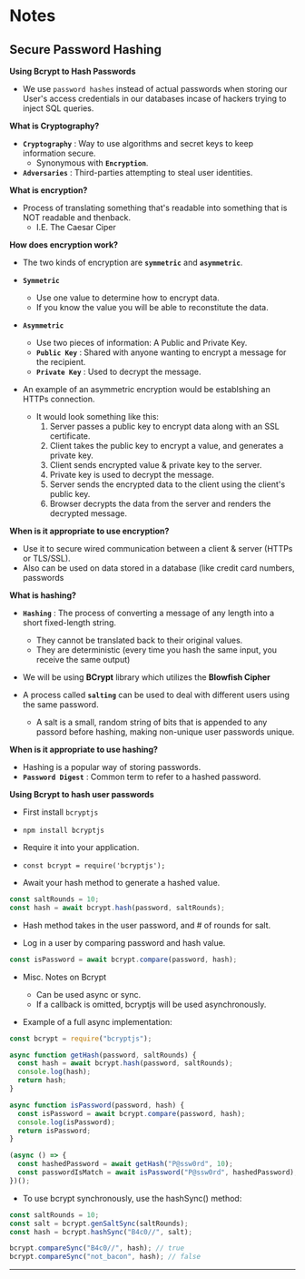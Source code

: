 # **Notes**

## **Secure Password Hashing**

**Using Bcrypt to Hash Passwords**

- We use `password hashes` instead of actual passwords when storing our User's access credentials in our databases incase of hackers trying to inject SQL queries.

**What is Cryptography?**

- **`Cryptography`** : Way to use algorithms and secret keys to keep information secure.
  - Synonymous with **`Encryption`**.
- **`Adversaries`** : Third-parties attempting to steal user identities.

**What is encryption?**

- Process of translating something that's readable into something that is NOT readable and thenback.
  - I.E. The Caesar Ciper

**How does encryption work?**

- The two kinds of encryption are **`symmetric`** and **`asymmetric`**.
- **`Symmetric`**

  - Use one value to determine how to encrypt data.
  - If you know the value you will be able to reconstitute the data.

- **`Asymmetric`**

  - Use two pieces of information: A Public and Private Key.
  - **`Public Key`** : Shared with anyone wanting to encrypt a message for the recipient.
  - **`Private Key`** : Used to decrypt the message.

- An example of an asymmetric encryption would be establshing an HTTPs connection.
  - It would look something like this:
    1. Server passes a public key to encrypt data along with an SSL certificate.
    2. Client takes the public key to encrypt a value, and generates a private key.
    3. Client sends encrypted value & private key to the server.
    4. Private key is used to decrypt the message.
    5. Server sends the encrypted data to the client using the client's public key.
    6. Browser decrypts the data from the server and renders the decrypted message.

**When is it appropriate to use encryption?**

- Use it to secure wired communication between a client & server (HTTPs or TLS/SSL).
- Also can be used on data stored in a database (like credit card numbers, passwords

**What is hashing?**

- **`Hashing`** : The process of converting a message of any length into a short fixed-length string.

  - They cannot be translated back to their original values.
  - They are deterministic (every time you hash the same input, you receive the same output)

- We will be using **BCrypt** library which utilizes the **Blowfish Cipher**
- A process called **`salting`** can be used to deal with different users using the same password.
  - A salt is a small, random string of bits that is appended to any passord before hashing, making non-unique user passwords unique.

**When is it appropriate to use hashing?**

- Hashing is a popular way of storing passwords.
- **`Password Digest`** : Common term to refer to a hashed password.

**Using Bcrypt to hash user passwords**

- First install `bcryptjs`
- `npm install bcryptjs`

- Require it into your application.
- `const bcrypt = require('bcryptjs');`

- Await your hash method to generate a hashed value.

```js
const saltRounds = 10;
const hash = await bcrypt.hash(password, saltRounds);
```

- Hash method takes in the user password, and # of rounds for salt.

- Log in a user by comparing password and hash value.

```js
const isPassword = await bcrypt.compare(password, hash);
```

- Misc. Notes on Bcrypt

  - Can be used async or sync.
  - If a callback is omitted, bcryptjs will be used asynchronously.

- Example of a full async implementation:

```js
const bcrypt = require("bcryptjs");

async function getHash(password, saltRounds) {
  const hash = await bcrypt.hash(password, saltRounds);
  console.log(hash);
  return hash;
}

async function isPassword(password, hash) {
  const isPassword = await bcrypt.compare(password, hash);
  console.log(isPassword);
  return isPassword;
}

(async () => {
  const hashedPassword = await getHash("P@ssw0rd", 10);
  const passwordIsMatch = await isPassword("P@ssw0rd", hashedPassword);
})();
```

- To use bcrypt synchronously, use the hashSync() method:

```js
const saltRounds = 10;
const salt = bcrypt.genSaltSync(saltRounds);
const hash = bcrypt.hashSync("B4c0//", salt);

bcrypt.compareSync("B4c0//", hash); // true
bcrypt.compareSync("not_bacon", hash); // false
```

---
